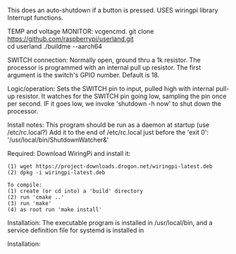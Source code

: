 This does an auto-shutdown if a button is pressed.
USES wiringpi library Interrupt functions.


TEMP and voltage MONITOR: vcgencmd.
git clone https://github.com/raspberrypi/userland.git	
cd userland
./buildme --aarch64

SWITCH connection:  Normally open, ground thru a 1k resistor. The processor
is programmed with an internal pull up resistor.
The first argument is the switch's GPIO number. Default is 18.

Logic/operation:
  Sets the SWITCH pin to input, pulled high with internal pull-up resistor.
  It watches for the SWITCH pin going low, sampling the pin once per second.
  IF it goes low, we invoke 'shutdown -h now' to shut down the processor.
  
Install notes:
  This program should be run as a daemon at startup (use  /etc/rc.local?)
  Add it to the end of /etc/rc.local just before the 'exit 0':
  '/usr/local/bin/ShutdownWatcher&'
  
Required:
   Download WiringPi and install it:

    (1) wget https://project-downloads.drogon.net/wiringpi-latest.deb
    (2) dpkg -i wiringpi-latest.deb

    To compile:
    (1) create (or cd into) a 'build' directory
    (2) run 'cmake ..'
    (3) run 'make'
    (4) as root run 'make install'

Installation:
  The executable program is installed in /usr/local/bin, and a service 
definition file for systemd is installed in

Installation:
